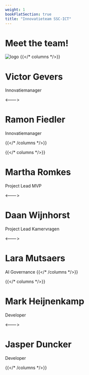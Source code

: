 ```yaml
---
weight: 1
bookFlatSection: true
title: "Innovatieteam SSC-ICT"
---
```


# Meet the team!
![logo](/assets/LL-logo.png)
{{</* columns */>}} <!-- begin columns block -->
# Victor Gevers
Innovatiemanager 

<---> <!-- magic separator, between columns -->

# Ramon Fiedler
Innovatiemanager
 
{{</* /columns */>}}

{{</* columns */>}} <!-- begin columns block -->
# Martha Romkes
Project Lead MVP

<---> <!-- magic separator, between columns -->

# Daan Wijnhorst 
Project Lead Kamervragen

<---> <!-- magic separator, between columns -->

# Lara Mutsaers
AI Governance 
{{</* /columns */>}}

{{</* columns */>}} <!-- begin columns block -->
# Mark Heijnenkamp
Developer

<---> <!-- magic separator, between columns -->

# Jasper Duncker
Developer

{{</* /columns */>}}
